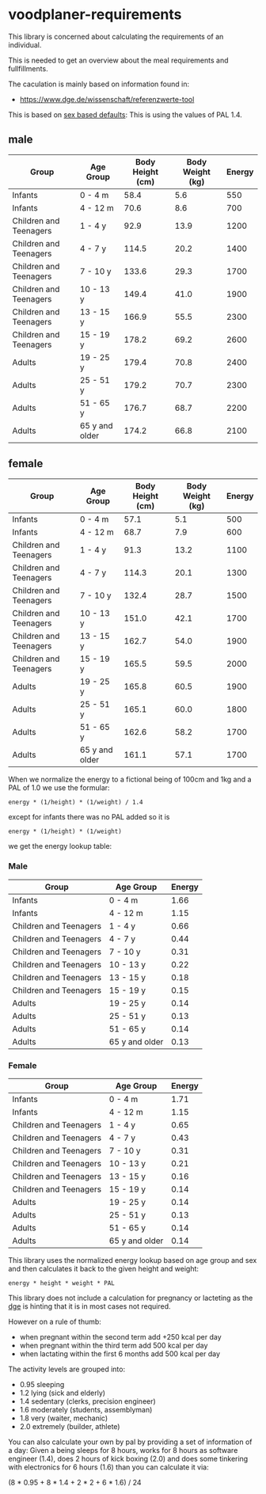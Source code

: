 # voodplaner-requirements

This library is concerned about calculating the requirements of an individual.

This is needed to get an overview about the meal requirements and fullfillments.

The caculation is mainly based on information found in:

- https://www.dge.de/wissenschaft/referenzwerte-tool

This is based on [sex based defaults](https://www.dge.de/wissenschaft/referenzwerte/energie/#c1006https://www.dge.de/wissenschaft/referenzwerte/energie/#c1006):
This is using the values of PAL 1.4.

## male

| Group                 | Age Group         | Body Height (cm) | Body Weight (kg) | Energy |
|-----------------------|-------------------|------------------|------------------|--------|
| Infants               | 0 - 4 m           | 58.4             | 5.6              | 550    |
| Infants               | 4 - 12 m          | 70.6             | 8.6              | 700    |
| Children and Teenagers| 1 - 4 y           | 92.9             | 13.9             | 1200   |
| Children and Teenagers| 4 - 7 y           | 114.5            | 20.2             | 1400   |
| Children and Teenagers| 7 - 10 y          | 133.6            | 29.3             | 1700   |
| Children and Teenagers| 10 - 13 y         | 149.4            | 41.0             | 1900   |
| Children and Teenagers| 13 - 15 y         | 166.9            | 55.5             | 2300   |
| Children and Teenagers| 15 - 19 y         | 178.2            | 69.2             | 2600   |
| Adults                | 19 - 25 y         | 179.4            | 70.8             | 2400   |
| Adults                | 25 - 51 y         | 179.2            | 70.7             | 2300   |
| Adults                | 51 - 65 y         | 176.7            | 68.7             | 2200   |
| Adults                | 65 y and older    | 174.2            | 66.8             | 2100   |


## female

| Group                 | Age Group         | Body Height (cm) | Body Weight (kg) | Energy |
|-----------------------|-------------------|------------------|------------------|--------|
| Infants               | 0 - 4 m           | 57.1             | 5.1              | 500    |
| Infants               | 4 - 12 m          | 68.7             | 7.9              | 600    |
| Children and Teenagers| 1 - 4 y           | 91.3             | 13.2             | 1100   |
| Children and Teenagers| 4 - 7 y           | 114.3            | 20.1             | 1300   |
| Children and Teenagers| 7 - 10 y          | 132.4            | 28.7             | 1500   |
| Children and Teenagers| 10 - 13 y         | 151.0            | 42.1             | 1700   |
| Children and Teenagers| 13 - 15 y         | 162.7            | 54.0             | 1900   |
| Children and Teenagers| 15 - 19 y         | 165.5            | 59.5             | 2000   |
| Adults                | 19 - 25 y         | 165.8            | 60.5             | 1900   |
| Adults                | 25 - 51 y         | 165.1            | 60.0             | 1800   |
| Adults                | 51 - 65 y         | 162.6            | 58.2             | 1700   |
| Adults                | 65 y and older    | 161.1            | 57.1             | 1700   |

When we normalize the energy to a fictional being of 100cm and 1kg and a PAL of 1.0 we use the formular:

`energy * (1/height) * (1/weight) / 1.4`

except for infants there was no PAL added so it is

`energy * (1/height) * (1/weight)`

we get the energy lookup table:

### Male

| Group                 | Age Group         | Energy |
|-----------------------|-------------------|------|
| Infants               | 0 - 4 m           | 1.66 |
| Infants               | 4 - 12 m          | 1.15 |
| Children and Teenagers| 1 - 4 y           | 0.66 |
| Children and Teenagers| 4 - 7 y           | 0.44 |
| Children and Teenagers| 7 - 10 y          | 0.31 |
| Children and Teenagers| 10 - 13 y         | 0.22 |
| Children and Teenagers| 13 - 15 y         | 0.18 |
| Children and Teenagers| 15 - 19 y         | 0.15 |
| Adults                | 19 - 25 y         | 0.14 |
| Adults                | 25 - 51 y         | 0.13 |
| Adults                | 51 - 65 y         | 0.14 |
| Adults                | 65 y and older    | 0.13 |

### Female

| Group                 | Age Group         | Energy |
|-----------------------|-------------------|------|
| Infants               | 0 - 4 m           | 1.71 |
| Infants               | 4 - 12 m          | 1.15 |
| Children and Teenagers| 1 - 4 y           | 0.65 |
| Children and Teenagers| 4 - 7 y           | 0.43 |
| Children and Teenagers| 7 - 10 y          | 0.31 |
| Children and Teenagers| 10 - 13 y         | 0.21 |
| Children and Teenagers| 13 - 15 y         | 0.16 |
| Children and Teenagers| 15 - 19 y         | 0.14 |
| Adults                | 19 - 25 y         | 0.14 |
| Adults                | 25 - 51 y         | 0.13 |
| Adults                | 51 - 65 y         | 0.14 |
| Adults                | 65 y and older    | 0.14 |

This library uses the normalized energy lookup based on age group and sex and then calculates it back to the given height and weight:

`energy * height * weight * PAL`

This library does not include a calculation for pregnancy or lacteting as the [dge](https://www.dge.de/gesunde-ernaehrung/faq/energiezufuhr/#c2971) is hinting that it is in most cases not required.

However on a rule of thumb:
- when pregnant within the second term add +250 kcal per day 
- when pregnant within the third term add 500 kcal per day 
- when lactating within the first 6 months add 500 kcal per day

The activity levels are grouped into:
- 0.95 sleeping
- 1.2 lying (sick and elderly)
- 1.4 sedentary (clerks, precision engineer)
- 1.6 moderately (students, assemblyman)
- 1.8 very (waiter, mechanic)
- 2.0 extremely (builder, athlete)

You can also calculate your own by pal by providing a set of information of a day:
Given a being sleeps for 8 hours, works for 8 hours as software engineer (1.4), does 2 hours of kick boxing (2.0) and does some tinkering with electronics for 6 hours (1.6) than you can calculate it via:

(8 * 0.95 + 8 * 1.4 + 2 * 2 + 6 * 1.6) / 24
